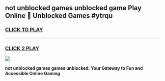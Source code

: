 
## not unblocked games unblocked game Play Online 👋 Unblocked Games #ytrqu
<h3>
<a href="https://premium.freeplayer.one?title=not_unblocked_games&ref=21F">CLICK TO PLAY</a></h3>
<hr>

<h3>
<a href="https://premium.freeplayer.one?title=not_unblocked_games&ref=21F">CLICK 2 PLAY</a>
  
</h3>

<a href="https://premium.freeplayer.one?title=not_unblocked_games&ref=21F/"><img src="https://clearcache.store/games.png"></a>


**not unblocked games games unblocked: Your Gateway to Fun and Accessible Online Gaming**
